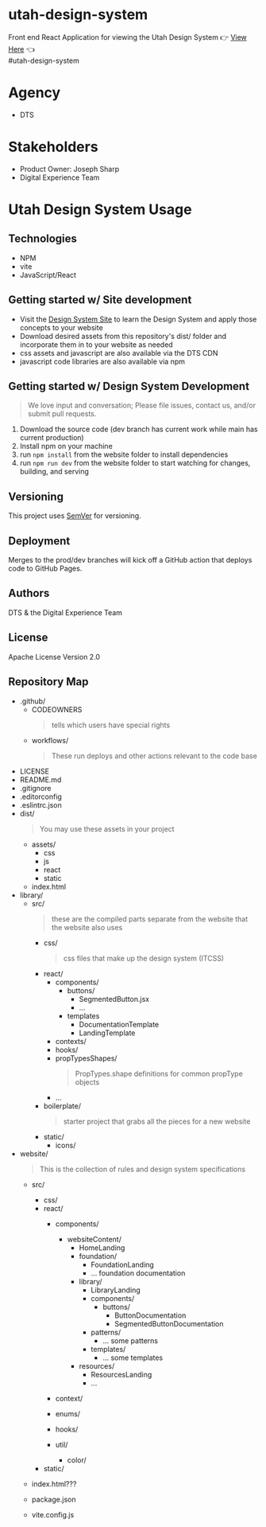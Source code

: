 # utah-design-system
Front end React Application for viewing the Utah Design System :point_right: [View Here](https://utahdts.github.io/utah-design-system/) :point_left:<br>
#utah-design-system<br>

# Agency
- DTS

# Stakeholders
- Product Owner: Joseph Sharp
- Digital Experience Team

# Utah Design System Usage
## Technologies
- NPM
- vite
- JavaScript/React

## Getting started w/ Site development
- Visit the [Design System Site](https://utahdts.github.io/utah-design-system/) to learn the Design System and apply those concepts to your website
- Download desired assets from this repository's dist/ folder and incorporate them in to your website as needed
- css assets and javascript are also available via the DTS CDN
- javascript code libraries are also available via npm
## Getting started w/ Design System Development
  > We love input and conversation; Please file issues, contact us, and/or submit pull requests.
1. Download the source code (dev branch has current work while main has current production)
1. Install npm on your machine
1. run `npm install` from the website folder to install dependencies
1. run `npm run dev` from the website folder to start watching for changes, building, and serving

## Versioning
This project uses [SemVer](http://semver.org/) for versioning.

## Deployment
Merges to the prod/dev branches will kick off a GitHub action that deploys code to GitHub Pages.

## Authors
DTS & the Digital Experience Team

## License
Apache License Version 2.0

## Repository Map
* .github/
    * CODEOWNERS
      > tells which users have special rights
    * workflows/
      > These run deploys and other actions relevant to the code base
* LICENSE
* README.md
* .gitignore
* .editorconfig
* .eslintrc.json
* dist/
  > You may use these assets in your project
  * assets/
    * css
    * js
    * react
    * static
  * index.html
* library/
  * src/
    > these are the compiled parts separate from the website that the website also uses
    * css/
      > css files that make up the design system (ITCSS)
    * react/
      * components/
        * buttons/
          * SegmentedButton.jsx
          * ...
        * templates
          * DocumentationTemplate
          * LandingTemplate
      * contexts/
      * hooks/
      * propTypesShapes/
        > PropTypes.shape definitions for common propType objects
      * ...
    * boilerplate/
      > starter project that grabs all the pieces for a new website
    * static/
        * icons/
* website/
  > This is the collection of rules and design system specifications
    * src/
      * css/
      * react/
        * components/
          * websiteContent/
            * HomeLanding
            * foundation/
              * FoundationLanding
              * ... foundation documentation
            * library/
              * LibraryLanding
              * components/
                * buttons/
                  * ButtonDocumentation
                  * SegmentedButtonDocumentation
              * patterns/
                * ... some patterns
              * templates/
                * ... some templates
            * resources/
              * ResourcesLanding
              * ...

        * context/
        * enums/
        * hooks/
        * util/
          * color/
      * static/

	* index.html???
	* package.json
	* vite.config.js
